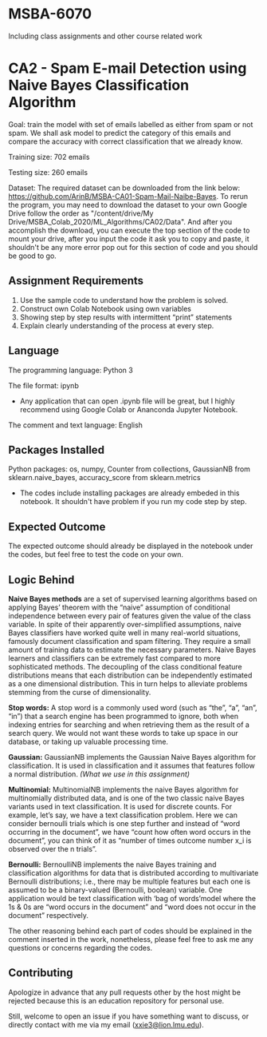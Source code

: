 # MSBA-6070
 Including class assignments and other course related work
 
# CA2 - Spam E-mail Detection using Naive Bayes Classification Algorithm 

Goal: train the model with set of emails labelled as either from spam or not spam. We shall ask model to predict the category of this emails and compare the accuracy with correct classification that we already know. 

Training size: 702 emails

Testing size: 260 emails

Dataset: The required dataset can be downloaded from the link below: https://github.com/ArinB/MSBA-CA01-Spam-Mail-Naibe-Bayes. To rerun the program, you may need to download the dataset to your own Google Drive follow the order as "/content/drive/My Drive/MSBA_Colab_2020/ML_Algorithms/CA02/Data". And after you accomplish the download, you can execute the top section of the code to mount your drive, after you input the code it ask you to copy and paste, it shouldn't be any more error pop out for this section of code and you should be good to go. 

## Assignment Requirements

1. Use the sample code to understand how the problem is solved. 
2. Construct own Colab Notebook using own variables 
3. Showing step by step results with intermittent “print” statements 
4. Explain clearly understanding of the process at every step.

## Language 

The programming language: Python 3

The file format: ipynb 
- Any application that can open .ipynb file will be great, but I highly recommend using Google Colab or Ananconda Jupyter Notebook.

The comment and text language: English 

## Packages Installed 
Python packages: 
os, numpy, Counter from collections, GaussianNB from sklearn.naive_bayes, accuracy_score from sklearn.metrics

- The codes include installing packages are already embeded in this notebook. It shouldn't have problem if you run my code step by step. 

## Expected Outcome
The expected outcome should already be displayed in the notebook under the codes, but feel free to test the code on your own.

## Logic Behind
<b>Naive Bayes methods</b> are a set of supervised learning algorithms based on applying Bayes’ theorem with the “naive” assumption of conditional independence between every pair of features given the value of the class variable. In spite of their apparently over-simplified assumptions, naive Bayes classifiers have worked quite well in many real-world situations, famously document classification and spam filtering. They require a small amount of training data to estimate the necessary parameters. Naive Bayes learners and classifiers can be extremely fast compared to more sophisticated methods. The decoupling of the class conditional feature distributions means that each distribution can be independently estimated as a one dimensional distribution. This in turn helps to alleviate problems stemming from the curse of dimensionality.

<b>Stop words:</b> A stop word is a commonly used word (such as “the”, “a”, “an”, “in”) that a search engine has been programmed to ignore, both when indexing entries for searching and when retrieving them as the result of a search query. We would not want these words to take up space in our database, or taking up valuable processing time. 

<b>Gaussian:</b> GaussianNB implements the Gaussian Naive Bayes algorithm for classification. It is used in classification and it assumes that features follow a normal distribution. *(What we use in this assignment)*

<b>Multinomial:</b> MultinomialNB implements the naive Bayes algorithm for multinomially distributed data, and is one of the two classic naive Bayes variants used in text classification. It is used for discrete counts. For example, let’s say, we have a text classification problem. Here we can consider bernoulli trials which is one step further and instead of “word occurring in the document”, we have “count how often word occurs in the document”, you can think of it as “number of times outcome number x_i is observed over the n trials”.

<b>Bernoulli:</b> BernoulliNB implements the naive Bayes training and classification algorithms for data that is distributed according to multivariate Bernoulli distributions; i.e., there may be multiple features but each one is assumed to be a binary-valued (Bernoulli, boolean) variable. One application would be text classification with ‘bag of words’model where the 1s & 0s are “word occurs in the document” and “word does not occur in the document” respectively.

The other reasoning behind each part of codes should be explained in the comment inserted in the work, nonetheless, please feel free to ask me any questions or concerns regarding the codes.

## Contributing
Apologize in advance that any pull requests other by the host might be rejected because this is an education repository for personal use. 

Still, welcome to open an issue if you have something want to discuss, or directly contact with me via my email (xxie3@lion.lmu.edu).
